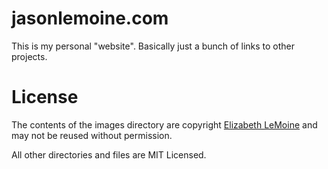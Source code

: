 # jasonlemoine.com

This is my personal "website". Basically just a bunch of links to other projects.

# License

The contents of the images directory are copyright [Elizabeth LeMoine](http://www.elizabethlemoine.com) and may not be reused without permission.

All other directories and files are MIT Licensed.
